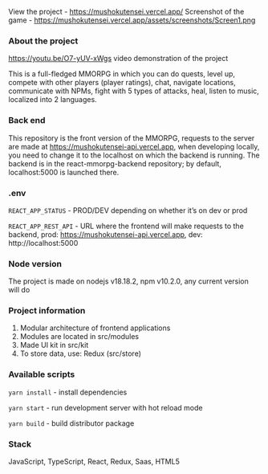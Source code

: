 View the project - https://mushokutensei.vercel.app/
Screenshot of the game - https://mushokutensei.vercel.app/assets/screenshots/Screen1.png

### About the project

https://youtu.be/O7-yUV-xWgs video demonstration of the project

This is a full-fledged MMORPG in which you can do quests, level up, compete with other players (player ratings), chat, navigate locations, communicate with NPMs, fight with 5 types of attacks, heal, listen to music, localized into 2 languages.

### Back end

This repository is the front version of the MMORPG, requests to the server are made at https://mushokutensei-api.vercel.app, when developing locally, you need to change it to the localhost on which the backend is running. The backend is in the react-mmorpg-backend repository; by default, localhost:5000 is launched there.

### .env

`REACT_APP_STATUS` - PROD/DEV depending on whether it’s on dev or prod

`REACT_APP_REST_API` - URL where the frontend will make requests to the backend, prod: https://mushokutensei-api.vercel.app, dev: http://localhost:5000

### Node version

The project is made on nodejs v18.18.2, npm v10.2.0, any current version will do

### Project information

1) Modular architecture of frontend applications
2) Modules are located in src/modules
3) Made UI kit in src/kit
4) To store data, use: Redux (src/store)

### Available scripts

`yarn install` - install dependencies

`yarn start` - run development server with hot reload mode

`yarn build` - build distributor package

### Stack

JavaScript, TypeScript, React, Redux, Saas, HTML5
